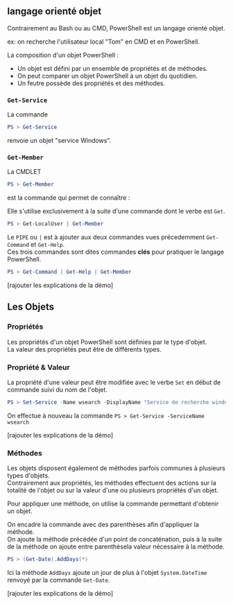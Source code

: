 ## langage orienté objet

Contrairement au Bash ou au CMD, PowerShell est un langage orienté objet.  

ex: on recherche l'utilisateur local "Tom" en CMD et en PowerShell.  

<!--- inserer capture module 2 page 3 --->

La composition d'un objet PowerShell :  

- Un objet est défini par un ensemble de propriétés et de méthodes.  
- On peut comparer un objet PowerShell à un objet du quotidien.  
- Un feutre possède des propriétés et des méthodes.  

<!--- Inserer capture module 2 page 4 --->

### `Get-Service`

La commande   
```PowerShell
PS > Get-Service
```
renvoie un objet "service Windows".  

<!--- inserer capture module 2 page 5 --->

### `Get-Member`

La CMDLET  
```PowerShell
PS > Get-Member
```
est la commande qui permet de connaître :  

<!--- inserer capture module 2 page 6 --->

Elle s'utilise exclusivement à la suite d'une commande dont le verbe est `Get`.  
```Powershell
PS > Get-LocalUser | Get-Member
```
Le `PIPE` ou `|` est à ajouter aux deux commandes vues précedemment `Get-Command` et `Get-Help`.  
Ces trois commandes sont dites commandes **clés** pour pratiquer le langage PowerShell.  
```Powershell
PS > Get-Command | Get-Help | Get-Member
```
[rajouter les explications de la démo]

## Les Objets

### Propriétés

Les propriétés d'un objet PowerShell sont définies par le type d'objet.  
La valeur des propriétés peut être de différents types.  

<!--- inserer capture module 2 page 9 --->

### Propriété & Valeur

<!--- inserer capture module 2 page 10 --->

La propriété d'une valeur peut être modifiée avec le verbe `Set` en début de commande suivi du nom de l'objet.  
```Powershell
PS > Set-Service -Name wsearch -DisplayName "Service de recherche windows"
```
On effectue à nouveau la commande `PS > Get-Service -ServiceName wsearch`

<!--- inserer capture module 2 page 11 --->

[rajouter les explications de la démo]

### Méthodes

Les objets disposent également de méthodes parfois communes à plusieurs types d'objets.  
Contrairement aux propriétés, les méthodes effectuent des actions sur la totalité de l'objet ou sur la valeur d'une ou plusieurs propriétés d'un objet.  
<!--- inserer capture module 2 page 13 --->

Pour appliquer une méthode, on utilise la commande permettant d'obtenir un objet.  

<!--- inserer capture module 2 page 14 (1) --->

On encadre la commande avec des parenthèses afin d'appliquer la méthode.  
On ajoute la méthode précédée d'un point de concaténation, puis à la suite de la méthode on ajoute entre parenthèsela valeur nécessaire à la méthode.  
```Powershell
PS > (Get-Date).AddDays(*)
```
Ici la méthode `AddDays` ajoute un jour de plus à l'objet `System.DateTime` renvoyé par la commande `Get-Date`.  

<!--- inserer capture module 2 page 14 (2) --->

[rajouter les explications de la démo]